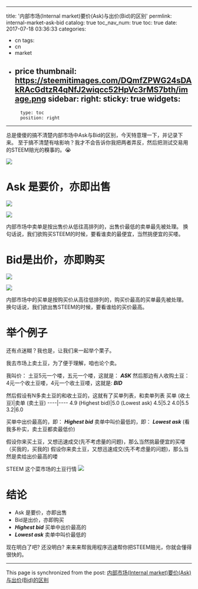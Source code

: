 
---
title: '内部市场(Internal market)要价(Ask)与出价(Bid)的区别'
permlink: internal-market-ask-bid
catalog: true
toc_nav_num: true
toc: true
date: 2017-07-18 03:36:33
categories:
- cn
tags:
- cn
- market
- price
thumbnail: https://steemitimages.com/DQmfZPWG24sDAkRAcGdtzR4qNfJ2wiqcc52HpVc3rMS7bth/image.png
sidebar:
    right:
        sticky: true
widgets:
    -
        type: toc
        position: right
---


总是傻傻的搞不清楚内部市场中Ask与Bid的区别，今天特意理一下，并记录下来。
至于搞不清楚有啥影响？我才不会告诉你我把两者弄反，然后把测试交易用的STEEM赔光的糗事的。😭

![](https://steemitimages.com/DQmfZPWG24sDAkRAcGdtzR4qNfJ2wiqcc52HpVc3rMS7bth/image.png)

# Ask 是要价，亦即出售
![](https://steemitimages.com/DQmQP8BCEiEyNeUfdxH5tA6nS4kbM7jS8E3aVAKF5rBCf4p/image.png)

![](https://steemitimages.com/DQmPmZvS4dURWw9AWxaDz7aazx5HDJonQ7YzQZjqcyrPKXG/image.png)

内部市场中卖单是按出售价从低往高排列的，出售价最低的卖单最先被处理。
换句话说，我们欲购买STEEM的时候，要看谁卖的最便宜，当然挑便宜的买喽。

# Bid是出价，亦即购买

![](https://steemitimages.com/DQmYfmTvkCPN8pC84JpF1WXvVzmUV9rGuvb2cnoxYH6VvFZ/image.png)

![](https://steemitimages.com/DQmQVacr9Qr9AfWWxxoAdwYXCQnRmgKp9gkChmd7BoE3yQt/image.png)

内部市场中的买单是按购买价从高往低排列的，购买价最高的买单最先被处理。
换句话说，我们欲出售STEEM的时候，要看谁给的买价最高。


# 举个例子

还有点迷糊？我也是，让我们来一起举个栗子。

我去市场上卖土豆，为了便于理解，咱也论个卖。

我叫价： 土豆5元一个喽，五元一个喽，这就是： ***ASK***
然后那边有人收购土豆： 4元一个收土豆喽，4元一个收土豆喽，这就是: ***BID***

然后假设有N多卖土豆的和收土豆的，这就有了买单列表，和卖单列表
买单 (收土豆)|卖单 (卖土豆)
----|----
4.9 (Highest bid)|5.0  (Lowest ask)
4.5|5.2
4.0|5.5
3.2|6.0

买单中出价最高的，即： ***Highest bid***
卖单中叫价最低的，即： ***Lowest ask*** (看我多朴实，卖土豆都卖最低价)

假设你来买土豆，又想迅速成交(先不考虑量的问题)，那么当然挑最便宜的买喽（买我的，买我的)
假设你来卖土豆，又想迅速成交(先不考虑量的问题)，那么当然是卖给出价最高的喽

STEEM 这个菜市场的土豆行情
![](https://steemitimages.com/DQmRqmGLhhUenXRy6akaDgMhSnvsD4frJShEqmNS8BNHqQM/image.png)

# 结论

* Ask 是要价，亦即出售
* Bid是出价，亦即购买
* ***Highest bid*** 买单中出价最高的
* ***Lowest ask*** 卖单中叫价最低的

现在明白了吧?
还没明白? 来来来帮我用程序迅速帮你把STEEM赔光，你就会懂得很快的。

- - -

This page is synchronized from the post: [内部市场(Internal market)要价(Ask)与出价(Bid)的区别](https://steemit.com/@oflyhigh/internal-market-ask-bid)
